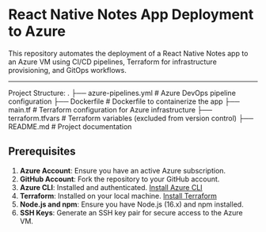 # React Native Notes App Deployment to Azure

This repository automates the deployment of a React Native Notes app to an Azure VM using CI/CD pipelines, Terraform for infrastructure provisioning, and GitOps workflows.

---
Project Structure:
.
├── azure-pipelines.yml       # Azure DevOps pipeline configuration
├── Dockerfile                # Dockerfile to containerize the app
├── main.tf                   # Terraform configuration for Azure infrastructure
├── terraform.tfvars          # Terraform variables (excluded from version control)
├── README.md                 # Project documentation

## Prerequisites

1. **Azure Account**: Ensure you have an active Azure subscription.
2. **GitHub Account**: Fork the repository to your GitHub account.
3. **Azure CLI**: Installed and authenticated. [Install Azure CLI](https://learn.microsoft.com/en-us/cli/azure/install-azure-cli)
4. **Terraform**: Installed on your local machine. [Install Terraform](https://www.terraform.io/downloads.html)
5. **Node.js and npm**: Ensure you have Node.js (16.x) and npm installed.
6. **SSH Keys**: Generate an SSH key pair for secure access to the Azure VM.

